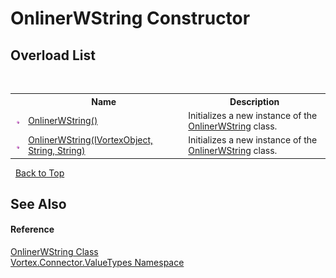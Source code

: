 # OnlinerWString Constructor 
 


## Overload List
&nbsp;<table><tr><th></th><th>Name</th><th>Description</th></tr><tr><td>![Public method](media/pubmethod.gif "Public method")</td><td><a href="M_Vortex_Connector_ValueTypes_OnlinerWString__ctor.md">OnlinerWString()</a></td><td>
Initializes a new instance of the <a href="T_Vortex_Connector_ValueTypes_OnlinerWString.md">OnlinerWString</a> class.</td></tr><tr><td>![Public method](media/pubmethod.gif "Public method")</td><td><a href="M_Vortex_Connector_ValueTypes_OnlinerWString__ctor_1.md">OnlinerWString(IVortexObject, String, String)</a></td><td>
Initializes a new instance of the <a href="T_Vortex_Connector_ValueTypes_OnlinerWString.md">OnlinerWString</a> class.</td></tr></table>&nbsp;
<a href="#onlinerwstring-constructor">Back to Top</a>

## See Also


#### Reference
<a href="T_Vortex_Connector_ValueTypes_OnlinerWString.md">OnlinerWString Class</a><br /><a href="N_Vortex_Connector_ValueTypes.md">Vortex.Connector.ValueTypes Namespace</a><br />